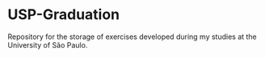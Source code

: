 # USP-Graduation
 Repository for the storage of exercises developed during my studies at the University of São Paulo.
